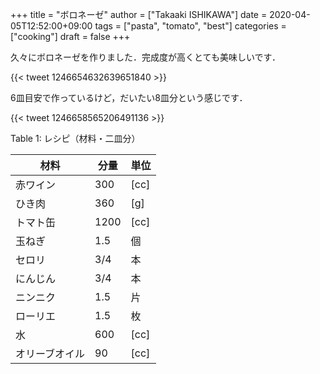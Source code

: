 +++
title = "ボロネーゼ"
author = ["Takaaki ISHIKAWA"]
date = 2020-04-05T12:52:00+09:00
tags = ["pasta", "tomato", "best"]
categories = ["cooking"]
draft = false
+++

久々にボロネーゼを作りました．完成度が高くとても美味しいです．

{{< tweet 1246654632639651840 >}}

6皿目安で作っているけど，だいたい8皿分という感じです．

{{< tweet 1246658565206491136 >}}

<div class="table-caption">
  <span class="table-number">Table 1</span>:
  レシピ（材料・二皿分）
</div>

| 材料    | 分量 | 単位 |
|-------|----|----|
| 赤ワイン | 300  | [cc] |
| ひき肉  | 360  | [g]  |
| トマト缶 | 1200 | [cc] |
| 玉ねぎ  | 1.5  | 個   |
| セロリ  | 3/4  | 本   |
| にんじん | 3/4  | 本   |
| ニンニク | 1.5  | 片   |
| ローリエ | 1.5  | 枚   |
| 水      | 600  | [cc] |
| オリーブオイル | 90   | [cc] |
